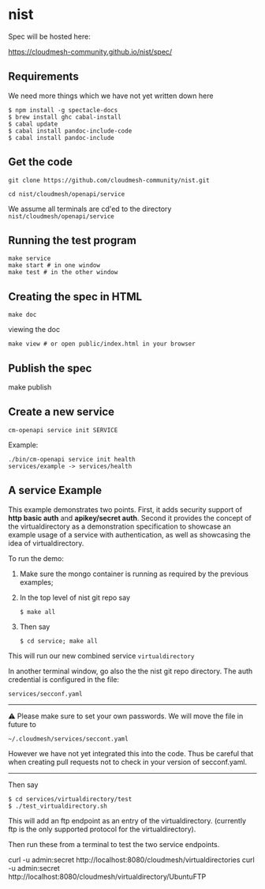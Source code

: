 # nist

Spec will be hosted here:

https://cloudmesh-community.github.io/nist/spec/


## Requirements

We need more things which we have not yet written down here

```
$ npm install -g spectacle-docs
$ brew install ghc cabal-install
$ cabal update
$ cabal install pandoc-include-code
$ cabal install pandoc-include
```

## Get the code

```
git clone https://github.com/cloudmesh-community/nist.git

cd nist/cloudmesh/openapi/service
```

We assume all terminals are cd'ed to the directory `nist/cloudmesh/openapi/service`

## Running the test program

```
make service
make start # in one window
make test # in the other window
```

## Creating the spec in HTML 

```
make doc
```

viewing the doc

```
make view # or open public/index.html in your browser
```


## Publish the spec

make publish

## Create a new service

```
cm-openapi service init SERVICE
```

Example:

```
./bin/cm-openapi service init health
services/example -> services/health
```

## A service Example

This example demonstrates two points. First, it adds security support of **http basic auth** and **apikey/secret auth**. Second it provides the concept of the virtualdirectory as a demonstration specification to showcase an example usage of a service with authentication, as well as showcasing the idea of virtualdirectory.

To run the demo:

1. Make sure the mongo container is running as required by the previous examples;
2. In the top level of nist git repo say  

       $ make all
       
3. Then say 

       $ cd service; make all

This will run our new combined service `virtualdirectory`

In another terminal window, go also the the nist git repo directory.  The auth credential is configured in the file:

    services/secconf.yaml

---

:warning: Please make sure to set your own passwords. We will move the file in future to 

    ~/.cloudmesh/services/seccont.yaml

However we have not yet integrated this into the code. Thus be careful that when creating pull requests not to check in your version of secconf.yaml.

---

Then say 

    $ cd services/virtualdirectory/test
    $ ./test_virtualdirectory.sh

This will add an ftp endpoint as an entry of the virtualdirectory.
(currently ftp is the only supported protocol for the virtualdirectory).

Then run these from a terminal to test the two service endpoints.

curl -u admin:secret http://localhost:8080/cloudmesh/virtualdirectories
curl -u admin:secret http://localhost:8080/cloudmesh/virtualdirectory/UbuntuFTP

